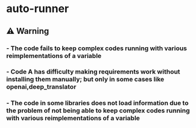 # auto-runner

## ⚠️ Warning

<h3>- The code fails to keep complex codes running with various reimplementations of a variable</h3>
<h3>- Code A has difficulty making requirements work without installing them manually; but only in some cases like openai,deep_translator</h3>
<h3>- The code in some libraries does not load information due to the problem of not being able to keep complex codes running with various reimplementations of a variable</h3>
